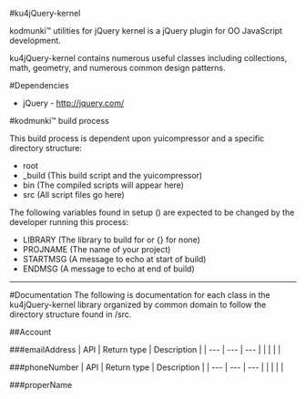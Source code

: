 #ku4jQuery-kernel

kodmunki™ utilities for jQuery kernel is a jQuery plugin for OO JavaScript development.

ku4jQuery-kernel contains numerous useful classes including collections, math, geometry, and numerous common
design patterns.

#Dependencies
* jQuery - http://jquery.com/

#kodmunki™ build process

This build process is dependent upon yuicompressor and a specific directory structure:

* root
 * _build (This build script and the yuicompressor)
 * bin (The compiled scripts will appear here)
 * src (All script files go here)

The following variables found in setup () are
expected to be changed by the developer running
this process:

* LIBRARY (The library to build for or {} for none)
* PROJNAME (The name of your project)
* STARTMSG (A message to echo at start of build)
* ENDMSG (A message to echo at end of build)

---

#Documentation
The following is documentation for each class in the ku4jQuery-kernel library organized by common domain to follow the
directory structure found in /src.

##Account

###emailAddress
| API | Return type | Description |
| --- | --- | --- |
|  |  |  |

###phoneNumber
| API | Return type | Description |
| --- | --- | --- |
|  |  |  |

###properName